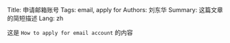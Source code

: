 Title: 申请邮箱账号
Tags: email, apply for
Authors: 刘东华
Summary: 这篇文章的简短描述
Lang: zh

这是 `How to apply for email account` 的内容